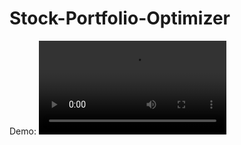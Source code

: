 # Stock-Portfolio-Optimizer

Demo:
<video src="https://github.com/user-attachments/assets/2f1e2d26-60a1-4b89-94af-e0e5cd06a88d" controls="controls" style="max-width: 730px;"></video>

